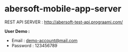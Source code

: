 # abersoft-mobile-app-server

REST API SERVER : http://abersoft-test-api.prograami.com/



**User Demo :**

- Email : demo-account@mail.com
- Password : 123456789